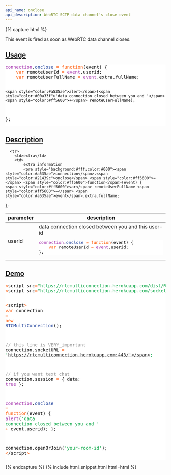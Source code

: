 ```yaml
---
api_name: onclose
api_description: WebRTC SCTP data channel's close event
---
```


{% capture html %}

  <section>
    <p>This event is fired as soon as WebRTC data channel closes.</p>
  </section>

  <section id="usage">
    <h2><a href="#usage">Usage</a></h2>
    <pre style="background:#fff;color:#000"><span style="color:#a535ae">connection</span>.<span style="color:#21439c">onclose</span> <span style="color:#ff5600">=</span> <span style="color:#ff5600">function</span>(event) {
    <span style="color:#ff5600">var</span> remoteUserId <span style="color:#ff5600">=</span> <span style="color:#a535ae">event</span>.userid;
    <span style="color:#ff5600">var</span> remoteUserFullName <span style="color:#ff5600">=</span> <span style="color:#a535ae">event</span>.extra.fullName;

    <span style="color:#a535ae">alert</span>(<span style="color:#00a33f">'data connection closed between you and '</span> <span style="color:#ff5600">+</span> remoteUserFullName);
};
</pre>
  </section>

  <section id="description">
    <h2><a href="#description">Description</a></h2>
    <div class="datagrid">
    <table>
    <thead><tr><th>parameter</th><th>description</th></tr></thead>
    <tbody>
      <tr>
        <td>userid</td>
        <td>
            data connection closed between you and this user-id
            <pre style="background:#fff;color:#000"><span style="color:#a535ae">connection</span>.<span style="color:#21439c">onclose</span> <span style="color:#ff5600">=</span> <span style="color:#ff5600">function</span>(event) {
    <span style="color:#ff5600">var</span> remoteUserId <span style="color:#ff5600">=</span> <span style="color:#a535ae">event</span>.userid;
};
</pre>
        </td>
      </tr>

      <tr>
        <td>extra</td>
        <td>
            extra information
            <pre style="background:#fff;color:#000"><span style="color:#a535ae">connection</span>.<span style="color:#21439c">onclose</span> <span style="color:#ff5600">=</span> <span style="color:#ff5600">function</span>(event) {
    <span style="color:#ff5600">var</span> remoteUserFullName <span style="color:#ff5600">=</span> <span style="color:#a535ae">event</span>.extra.fullName;
};
</pre>
        </td>
      </tr>
    </tbody>
    </table>
    </div>
  </section>
  
  <section id="demo">
    <h2><a href="#demo">Demo</a></h2>
    <pre style="background:#fff;color:#000"><span style="color:#ff5600">&lt;</span>script src<span style="color:#ff5600">=</span><span style="color:#00a33f">"https://rtcmulticonnection.herokuapp.com/dist/RTCMultiConnection.min.js"</span><span style="color:#ff5600">></span><span style="color:#ff5600">&lt;</span>/script<span style="color:#ff5600">></span>
<span style="color:#ff5600">&lt;</span>script src<span style="color:#ff5600">=</span><span style="color:#00a33f">"https://rtcmulticonnection.herokuapp.com/socket.io/socket.io.js"</span><span style="color:#ff5600">></span><span style="color:#ff5600">&lt;</span>/script<span style="color:#ff5600">></span>

<span style="color:#ff5600">&lt;</span>script<span style="color:#ff5600">></span>
<span style="color:#ff5600">var</span> connection <span style="color:#ff5600">=</span> <span style="color:#ff5600">new</span> <span style="color:#21439c">RTCMultiConnection</span>();

<span style="color:#919191">// this line is VERY_important</span>
connection.socketURL <span style="color:#ff5600">=</span> <span style="color:#00a33f">'https://rtcmulticonnection.herokuapp.com:443/'</span>;

<span style="color:#919191">// if you want text chat</span>
connection.session <span style="color:#ff5600">=</span> {
    data: <span style="color:#a535ae">true</span>
};

<span style="color:#a535ae">connection</span>.<span style="color:#21439c">onclose</span> <span style="color:#ff5600">=</span> <span style="color:#ff5600">function</span>(event) {
    <span style="color:#a535ae">alert</span>(<span style="color:#00a33f">'data connection closed between you and '</span> <span style="color:#ff5600">+</span> event.userid);
};

connection.openOrJoin(<span style="color:#00a33f">'your-room-id'</span>);
<span style="color:#ff5600">&lt;</span>/script<span style="color:#ff5600">></span>
</pre>
  </section>

{% endcapture %}
{% include html_snippet.html html=html %}
